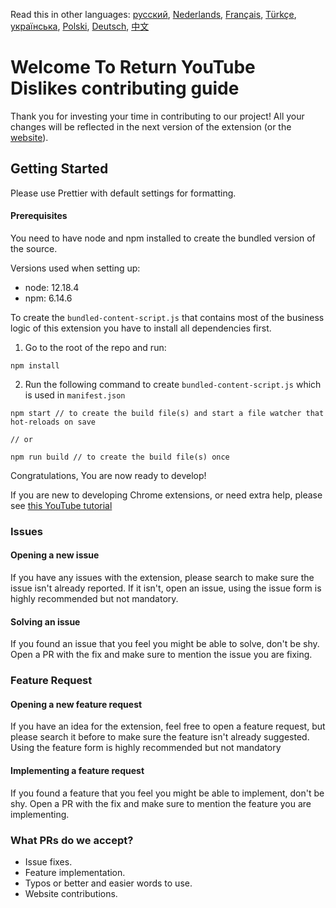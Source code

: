 Read this in other languages: [русский](CONTRIBUTINGru.md), [Nederlands](CONTRIBUTINGnl.md), [Français](CONTRIBUTINGfr.md), [Türkçe](CONTRIBUTINGtr.md), [українська](CONTRIBUTINGuk.md), [Polski](CONTRIBUTINGpl.md), [Deutsch](CONTRIBUTINGde.md), [中文](CONTRIBUTINGcn.md)

# Welcome To Return YouTube Dislikes contributing guide

Thank you for investing your time in contributing to our project! All your changes will be reflected in the next version of the extension (or the [website](https://www.returnyoutubedislike.com/)).

## Getting Started

Please use Prettier with default settings for formatting.

#### Prerequisites

You need to have node and npm installed to create the bundled version of the source.

Versions used when setting up:

- node: 12.18.4
- npm: 6.14.6

To create the `bundled-content-script.js` that contains most of the business logic of this extension you have to install all dependencies first.

1. Go to the root of the repo and run:

```
npm install
```

2. Run the following command to create `bundled-content-script.js` which is used in `manifest.json`

```
npm start // to create the build file(s) and start a file watcher that hot-reloads on save

// or

npm run build // to create the build file(s) once
```

Congratulations, You are now ready to develop!

If you are new to developing Chrome extensions, or need extra help, please see [this YouTube tutorial](https://www.youtube.com/watch?v=mdOj6HYE3_0)

### Issues

#### Opening a new issue

If you have any issues with the extension, please search to make sure the issue isn't already reported. If it isn't, open an issue, using the issue form is highly recommended but not mandatory.

#### Solving an issue

If you found an issue that you feel you might be able to solve, don't be shy. Open a PR with the fix and make sure to mention the issue you are fixing.

### Feature Request

#### Opening a new feature request

If you have an idea for the extension, feel free to open a feature request, but please search it before to make sure the feature isn't already suggested. Using the feature form is highly recommended but not mandatory

#### Implementing a feature request

If you found a feature that you feel you might be able to implement, don't be shy. Open a PR with the fix and make sure to mention the feature you are implementing.

### What PRs do we accept?

- Issue fixes.
- Feature implementation.
- Typos or better and easier words to use.
- Website contributions.
